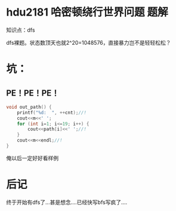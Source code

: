 # hdu2181 哈密顿绕行世界问题 题解

知识点：dfs

dfs裸题。状态数顶天也就2^20=1048576，直接暴力岂不是轻轻松松？

# 坑：

## PE！PE！PE！
```cpp
void out_path() {
    printf("%d:  ", ++cnt);//!
    cout<<m<<' ';
    for (int i=1; i<=19; i++) {
        cout<<path[i]<<' ';//!
    }
    cout<<m<<endl;//!
}
```
俺以后一定好好看样例

# 后记

终于开始有dfs了...甚是想念....已经快写bfs写疯了....
